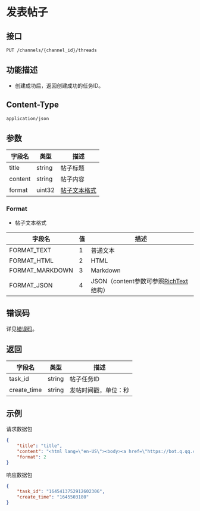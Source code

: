 # 发表帖子

## 接口

```http
PUT /channels/{channel_id}/threads
```

## 功能描述

- 创建成功后，返回创建成功的任务ID。

<PrivateDomain/>

## Content-Type

```http
application/json
```

## 参数

| 字段名             | 类型   | 描述                                                                                   |
| ------------------ | ------ | -------------------------------------------------------------------------------------- |
| title   | string | 帖子标题 |
| content | string | 帖子内容 |
| format  | uint32 | [帖子文本格式](#Format) |

### Format

- 帖子文本格式

| 字段名            | 值 | 描述 |
|------------------|----|----|
| FORMAT_TEXT     | 1 | 普通文本  |
| FORMAT_HTML     | 2 | HTML     |
| FORMAT_MARKDOWN | 3 | Markdown |
| FORMAT_JSON     | 4 | JSON（content参数可参照[RichText](#RichText)结构）|

## 错误码

详见[错误码](../../../../openapi/error/error.md)。

## 返回

| 字段名             | 类型   | 描述                                                                                   |
| ------------------ | ------ | -------------------------------------------------------------------------------------- |
| task_id | string | 帖子任务ID |
| create_time | string | 发帖时间戳，单位：秒 |

## 示例

请求数据包

```json
{
    "title": "title",
    "content": "<html lang=\"en-US\"><body><a href=\"https://bot.q.qq.com/wiki\" title=\"QQ机器人文档Title\">QQ机器人文档</a>\n<ul><li>主动消息：发送消息时，未填msg_id字段的消息。</li><li>被动消息：发送消息时，填充了msg_id字段的消息。</li></ul></body></html>",
    "format": 2
}
```

响应数据包

```json
{
    "task_id": "1645413752912602306",
    "create_time": "1645503180"
}
```
